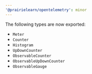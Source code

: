 ```yaml
---
'@prairielearn/opentelemetry': minor
---
```


The following types are now exported:

- `Meter`
- `Counter`
- `Histogram`
- `UpDownCounter`
- `ObservableCounter`
- `ObservableUpDownCounter`
- `ObservableGauge`
